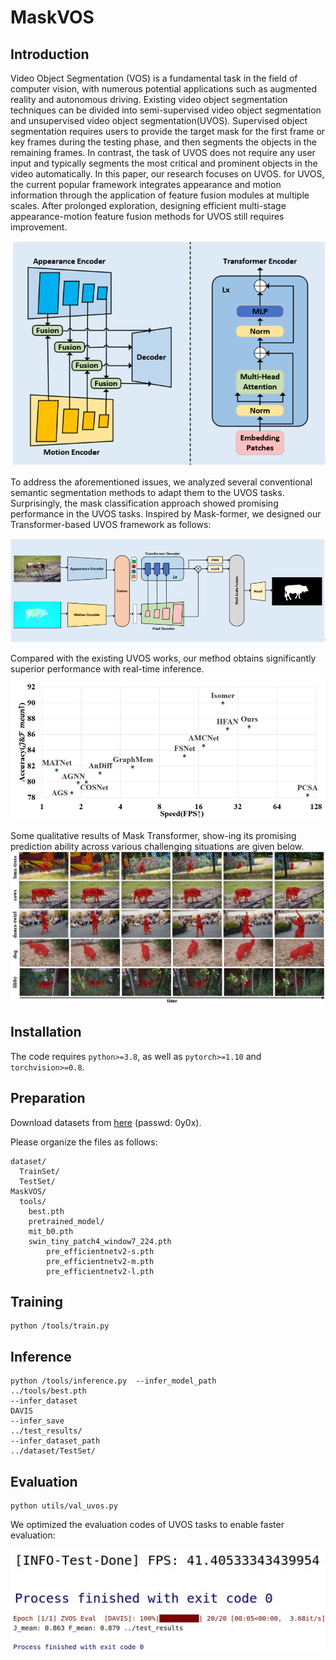 # MaskVOS


## Introduction
Video Object Segmentation (VOS) is a fundamental task in the field of computer vision, with numerous potential applications such as augmented reality and autonomous driving. Existing video object segmentation techniques can be divided into semi-supervised video object segmentation and unsupervised video object segmentation(UVOS). Supervised object segmentation requires users to provide the target mask for the first frame or key frames during the testing phase, and then segments the objects in the remaining frames. In contrast, the task of UVOS does not require any user input and typically segments the most critical and prominent objects in the video automatically. In this paper, our research focuses on UVOS.  for UVOS, the current popular framework integrates appearance and motion information through the application of feature fusion modules at multiple scales. After prolonged exploration, designing efficient multi-stage appearance-motion feature fusion methods for UVOS still requires improvement. 

![uvos_results](./docs/introduction1.png)

 To address the aforementioned issues, we analyzed several conventional semantic segmentation methods to adapt them to the UVOS tasks. Surprisingly, the mask classification approach showed promising performance in the UVOS tasks. Inspired by Mask-former, we designed our Transformer-based UVOS framework as follows:

![uvos_results](./docs/introduction2.png)

Compared with the existing UVOS works, our method obtains significantly superior performance with real-time inference. 
![uvos_results](./docs/introduction3.png)

Some qualitative results of Mask Transformer, show-ing its promising prediction ability across various challenging situations are given below.
![uvos_results](./docs/introduction4.png)

## Installation

The code requires `python>=3.8`, as well as `pytorch>=1.10` and `torchvision>=0.8`. 

## Preparation

Download datasets from [here](https://pan.baidu.com/s/1b_72ju3g4g7ItE-c89yrTQ ) (passwd: 0y0x).

Please organize the files as follows:

```
dataset/
  TrainSet/
  TestSet/
MaskVOS/
  tools/
    best.pth
    pretrained_model/
    mit_b0.pth
    swin_tiny_patch4_window7_224.pth
        pre_efficientnetv2-s.pth
        pre_efficientnetv2-m.pth
        pre_efficientnetv2-l.pth
```
## Training
```
python /tools/train.py 
```

## Inference

```
python /tools/inference.py  --infer_model_path
../tools/best.pth
--infer_dataset
DAVIS
--infer_save
../test_results/
--infer_dataset_path
../dataset/TestSet/
```

## Evaluation

```
python utils/val_uvos.py
```
We optimized the evaluation codes of UVOS tasks to enable faster evaluation:

![uvos_results](./docs/1.png)
![uvos_results](./docs/2.png)

